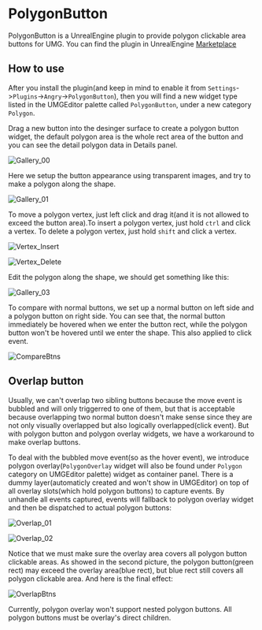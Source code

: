 # PolygonButton

PolygonButton is a UnrealEngine plugin to provide polygon clickable area buttons for UMG. You can find the plugin in UnrealEngine [Marketplace](http://unrealengine.com/marketplace/en-US/product/polygonbutton)

## How to use

After you install the plugin(and keep in mind to enable it from `Settings`->`Plugins`->`Angry`->`PolygonButton`), then you will find a new widget type listed in the UMGEditor palette called `PolygonButton`, under a new category `Polygon`.

Drag a new button into the desinger surface to create a polygon button widget, the default polygon area is the whole rect area of the button and you can see the detail polygon data in Details panel.

![Gallery_00](Resource/Gallery_00.png)

Here we setup the button appearance using transparent images, and try to make a polygon along the shape.

![Gallery_01](Resource/Gallery_01.png)

To move a polygon vertex, just left click and drag it(and it is not allowed to exceed the button area).To insert a polygon vertex, just hold `ctrl` and click a vertex. To delete a polygon vertex, just hold `shift` and click a vertex.

![Vertex_Insert](Resource/Vertex_Insert.gif)

![Vertex_Delete](Resource/Vertex_Delete.gif)

Edit the polygon along the shape, we should get something like this:

![Gallery_03](Resource/Gallery_03.png)

To compare with normal buttons, we set up a normal button on left side and a polygon button on right side. You can see that, the normal button immediately be hovered when we enter the button rect, while the polygon button won't be hovered until we enter the shape. This also applied to click event.

![CompareBtns](Resource/CompareBtns.gif)

## Overlap button

Usually, we can't overlap two sibling buttons because the move event is bubbled and will only triggerred to one of them, but that is acceptable because overlapping two normal button doesn't make sense since they are not only visually overlapped but also logically overlapped(click event). But with polygon button and polygon overlay widgets, we have a workaround to make overlap buttons.

To deal with the bubbled move event(so as the hover event), we introduce polygon overlay(`PolygonOverlay` widget will also be found under `Polygon` category on UMGEditor palette) widget as container panel. There is a dummy layer(automaticly created and won't show in UMGEditor) on top of all overlay slots(which hold polygon buttons) to capture events. By unhandle all events captured, events will fallback to polygon overlay widget and then be dispatched to actual polygon buttons:

![Overlap_01](Resource/Overlap_01.png)

![Overlap_02](Resource/Overlap_02.png)

Notice that we must make sure the overlay area covers all polygon button clickable areas. As showed in the second picture, the polygon button(green rect) may exceed the overlay area(blue rect), but blue rect still covers all polygon clickable area. And here is the final effect:

![OverlapBtns](Resource/OverlapBtns_01.gif)

Currently, polygon overlay won't support nested polygon buttons. All polygon buttons must be overlay's direct children.


